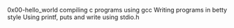 0x00-hello_world
compiling c programs using gcc
Writing programs in betty style
Using printf, puts and write
using stdio.h
